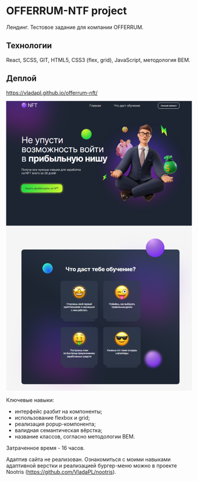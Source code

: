 # OFFERRUM-NTF project

Лендинг. Тестовое задание для компании OFFERRUM.

## Технологии

React, SCSS, GIT, HTML5, CSS3 (flex, grid), JavaScript, методология BEM.

## Деплой

https://vladapl.github.io/offerrum-nft/

![](https://github.com/VladaPL/offerrum-nft/raw/master/img-readme.png)

Ключевые навыки:

-   интерфейс разбит на компоненты;
-   использование flexbox и grid;
-   реализация popup-компонента;
-   валидная семантическая вёрстка;
-   название классов, согласно методологии BEM.

Затраченное время - 16 часов.

Адаптив сайта не реализован.
Ознакомиться с моими навыками адаптивной верстки и реализацией бургер-меню можно в проекте Nootris (https://github.com/VladaPL/nootris).

